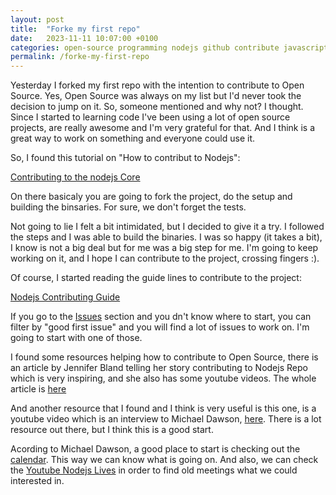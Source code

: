 ```yaml
---
layout: post
title:  "Forke my first repo"
date:   2023-11-11 10:07:00 +0100
categories: open-source programming nodejs github contribute javascript  
permalink: /forke-my-first-repo
---
```


Yesterday I forked my first repo with the intention to contribute to Open Source. Yes, Open Source was always on my list but I'd never took the decision to jump on it. So, someone mentioned and why not? I thought. Since I started to learning code I've been using a lot of open source projects, are really awesome and I'm very grateful for that. And I think is a great way to work on something and everyone could use it.

So, I found this tutorial on "How to contribut to Nodejs":

[Contributing to the nodejs Core](https://blog.risingstack.com/contributing-to-the-node-js-core/)

On there basicaly you are going to fork the project, do the setup and building the binsaries. For sure, we don't forget the tests.

Not going to lie I felt a bit intimidated, but I decided to give it a try. I followed the steps and I was able to build the binaries. I was so happy (it takes a bit), I know is not a big deal but for me was a big step for me. I'm going to keep working on it, and I hope I can contribute to the project, crossing fingers :).

Of course, I started reading the guide lines to contribute to the project:

[Nodejs Contributing Guide](https://github.com/nodejs/node/blob/314c8f95c5b2f1d54cf465ae442f884fc4e342e6/CONTRIBUTING.md)

If you go to the [Issues](https://github.com/nodejs/node/issues) section and you dn't know where to start, you can filter by "good first issue" and you will find a lot of issues to work on. I'm going to start with one of those.

I found some resources helping how to contribute to Open Source, there is an article by Jennifer Bland telling her story contributing to Nodejs Repo which is very inspiring, and she also has some youtube videos. The whole article is [here](https://www.freecodecamp.org/news/contributing-to-open-source-is-not-hard-here-is-my-journey-to-contributing-to-nodejs-d10760e31194/)

And another resource that I found and I think is very useful is this one, is a youtube video which is an interview to Michael Dawson, [here](https://www.youtube.com/watch?v=5WtkRoGtbx4). There is a lot resource out there, but I think this is a good start.

Acording to Michael Dawson, a good place to start is checking out the [calendar](https://nodejs.org/calendar). This way we can know what is going on. And also, we can check the [Youtube Nodejs Lives](https://www.youtube.com/@nodejs-foundation/streams) in order to find old meetings what we could interested in.









